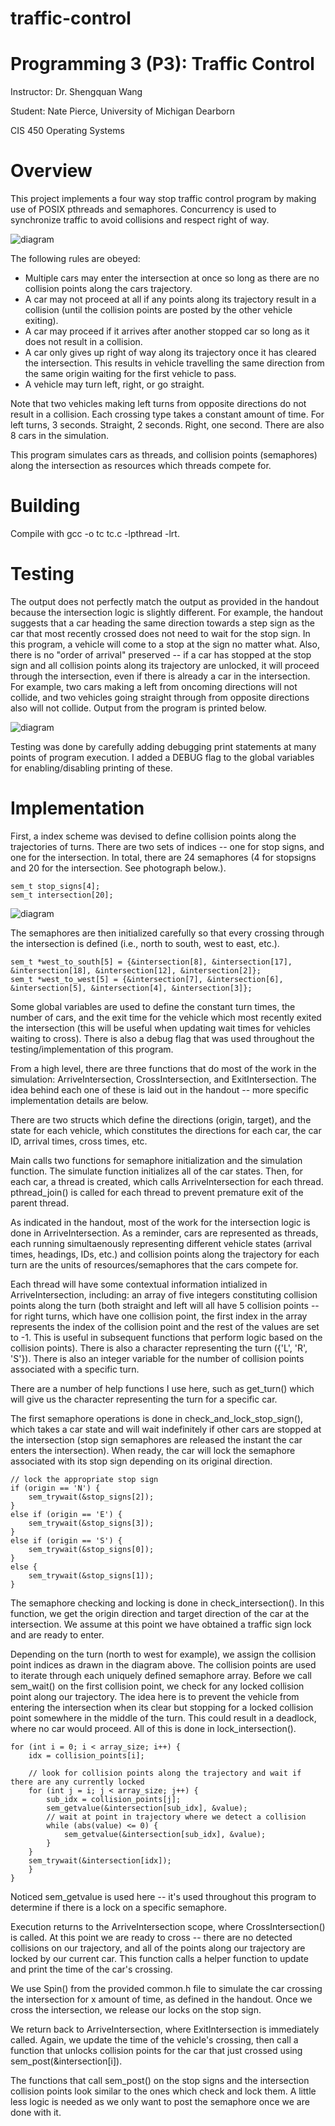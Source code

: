 # traffic-control

# Programming 3 (P3): Traffic Control

Instructor: Dr. Shengquan Wang

Student: Nate Pierce, University of Michigan Dearborn

CIS 450 Operating Systems

# Overview

This project implements a four way stop traffic control program by making use of POSIX pthreads and semaphores. Concurrency is used to synchronize traffic to avoid collisions and respect right of way.

![diagram](img/intersection.png)

The following rules are obeyed:

- Multiple cars may enter the intersection at once so long as there are no collision points along the cars trajectory. 
- A car may not proceed at all if any points along its trajectory result in a collision (until the collision points are posted by the other vehicle exiting).
- A car may proceed if it arrives after another stopped car so long as it does not result in a collision.
- A car only gives up right of way along its trajectory once it has cleared the intersection. This results in vehicle travelling the same direction from the same origin waiting for the first vehicle to pass.
- A vehicle may turn left, right, or go straight. 

Note that two vehicles making left turns from opposite directions do not result in a collision. Each crossing type takes a constant amount of time. For left turns, 3 seconds. Straight, 2 seconds. Right, one second. There are also 8 cars in the simulation.

This program simulates cars as threads, and collision points (semaphores) along the intersection as resources which threads compete for.


# Building

Compile with gcc -o tc tc.c -lpthread -lrt.

# Testing

The output does not perfectly match the output as provided in the handout because the intersection logic is slightly different. For example, the handout suggests that a car heading the same direction towards a step sign as the car that most recently crossed does not need to wait for the stop sign. In this program, a vehicle will come to a stop at the sign no matter what. Also, there is no "order of arrival" preserved -- if a car has stopped at the stop sign and all collision points along its trajectory are unlocked, it will proceed through the intersection, even if there is already a car in the intersection. For example, two cars making a left from oncoming directions will not collide, and two vehicles going straight through from opposite directions also will not collide.  Output from the program is printed below.

![diagram](img/output.png)

Testing was done by carefully adding debugging print statements at many points of program execution. I added a DEBUG flag to the global variables for enabling/disabling printing of these. 


# Implementation

First, a index scheme was devised to define collision points along the trajectories of turns. There are two sets of indices -- one for stop signs, and one for the intersection. In total, there are 24 semaphores (4 for stopsigns and 20 for the intersection. See photograph below.). 

```
sem_t stop_signs[4];
sem_t intersection[20];
```
![diagram](img/indices.png)

The semaphores are then initialized carefully so that every crossing through the intersection is defined (i.e., north to south, west to east, etc.).

```
sem_t *west_to_south[5] = {&intersection[8], &intersection[17], &intersection[18], &intersection[12], &intersection[2]};
sem_t *west_to_west[5] = {&intersection[7], &intersection[6], &intersection[5], &intersection[4], &intersection[3]};
```

Some global variables are used to define the constant turn times, the number of cars, and the exit time for the vehicle which most recently exited the intersection (this will be useful when updating wait times for vehicles waiting to cross). There is also a debug flag that was used throughout the testing/implementation of this program.

From a high level, there are three functions that do most of the work in the simulation: ArriveIntersection, CrossIntersection, and ExitIntersection. The idea behind each one of these is laid out in the handout -- more specific implementation details are below.

There are two structs which define the directions (origin, target), and the state for each vehicle, which constitutes the directions for each car, the car ID, arrival times, cross times, etc. 

Main calls two functions for semaphore initialization and the simulation function. The simulate function initializes all of the car states. Then, for each car, a thread is created, which calls ArriveIntersection for each thread. pthread_join() is called for each thread to prevent premature exit of the parent thread.

As indicated in the handout, most of the work for the intersection logic is done in ArriveIntersection. As a reminder, cars are represented as threads, each running simultaenously representing different vehicle states (arrival times, headings, IDs, etc.) and collision points along the trajectory for each turn are the units of resources/semaphores that the cars compete for. 

Each thread will have some contextual information intialized in ArriveIntersection, including: an array of five integers constituting collision points along the turn (both straight and left will all have 5 collision points -- for right turns, which have one collision point, the first index in the array represents the index of the collision point and the rest of the values are set to -1. This is useful in subsequent functions that perform logic based on the collision points). There is also a character representing the turn ({'L', 'R', 'S'}). There is also an integer variable for the number of collision points associated with a specific turn. 

There are a number of help functions I use here, such as get_turn() which will give us the character representing the turn for a specific car. 

The first semaphore operations is done in check_and_lock_stop_sign(), which takes a car state and will wait indefinitely if other cars are stopped at the intersection (stop sign semaphores are released the instant the car enters the intersection). When ready, the car will lock the semaphore associated with its stop sign depending on its original direction. 

```
// lock the appropriate stop sign
if (origin == 'N') {
    sem_trywait(&stop_signs[2]);
}
else if (origin == 'E') {
    sem_trywait(&stop_signs[3]);
}
else if (origin == 'S') {
    sem_trywait(&stop_signs[0]);
}
else {
    sem_trywait(&stop_signs[1]);
}
```    

The semaphore checking and locking is done in check_intersection(). In this function, we get the origin direction and target direction of the car at the intersection. We assume at this point we have obtained a traffic sign lock and are ready to enter. 

Depending on the turn (north to west for example), we assign the collision point indices as drawn in the diagram above. The collision points are used to iterate through each uniquely defined semaphore array. Before we call sem_wait() on the first collision point, we check for any locked collision point along our trajectory. The idea here is to prevent the vehicle from entering the intersection when its clear but stopping for a locked collision point somewhere in the middle of the turn. This could result in a deadlock, where no car would proceed. All of this is done in lock_intersection(). 

```
for (int i = 0; i < array_size; i++) {
    idx = collision_points[i];

    // look for collision points along the trajectory and wait if there are any currently locked
    for (int j = i; j < array_size; j++) {
        sub_idx = collision_points[j];
        sem_getvalue(&intersection[sub_idx], &value);
        // wait at point in trajectory where we detect a collision
        while (abs(value) <= 0) {
            sem_getvalue(&intersection[sub_idx], &value);
        }
    }
    sem_trywait(&intersection[idx]);
    }
}
```

Noticed sem_getvalue is used here -- it's used throughout this program to determine if there is a lock on a specific semaphore.

Execution returns to the ArriveIntersection scope, where CrossIntersection() is called. At this point we are ready to cross -- there are no detected collisions on our trajectory, and all of the points along our trajectory are locked by our current car. This function calls a helper function to update and print the time of the car's crossing. 

We use Spin() from the provided common.h file to simulate the car crossing the intersection for x amount of time, as defined in the handout. Once we cross the intersection, we release our locks on the stop sign. 

We return back to ArriveIntersection, where ExitIntersection is immediately called. Again, we update the time of the vehicle's crossing, then call a function that unlocks collision points for the car that just crossed using sem_post(&intersection[i]).

The functions that call sem_post() on the stop signs and the intersection collision points look similar to the ones which check and lock them. A little less logic is needed as we only want to post the semaphore once we are done with it. 